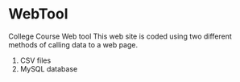 # WebTool
College Course Web tool
This web site is coded using two different methods of calling data to a web page.
1. CSV files
2. MySQL database
